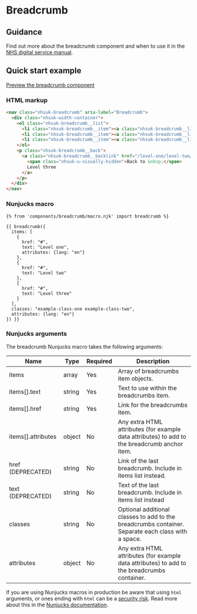 # Breadcrumb

## Guidance

Find out more about the breadcrumb component and when to use it in the [NHS digital service manual](https://service-manual.nhs.uk/design-system/components/breadcrumbs).

## Quick start example

[Preview the breadcrumb component](https://nhsuk.github.io/nhsuk-frontend/components/breadcrumb/index.html)

### HTML markup

```html
<nav class="nhsuk-breadcrumb" aria-label="Breadcrumb">
  <div class="nhsuk-width-container">
    <ol class="nhsuk-breadcrumb__list">
      <li class="nhsuk-breadcrumb__item"><a class="nhsuk-breadcrumb__link" href="/level-one">Level one</a></li>
      <li class="nhsuk-breadcrumb__item"><a class="nhsuk-breadcrumb__link" href="/level-one/level-two">Level two</a></li>
      <li class="nhsuk-breadcrumb__item"><a class="nhsuk-breadcrumb__link" href="/level-one/level-two/level-three">Level three</a></li>
    </ol>
    <p class="nhsuk-breadcrumb__back">
      <a class="nhsuk-breadcrumb__backlink" href="/level-one/level-two/level-three">
        <span class="nhsuk-u-visually-hidden">Back to &nbsp;</span>
        Level three
      </a>
    </p>
  </div>
</nav>
```

### Nunjucks macro

```nunjucks
{% from 'components/breadcrumb/macro.njk' import breadcrumb %}

{{ breadcrumb({
  items: [
    {
      href: "#",
      text: "Level one",
      attributes: {lang: "en"}
    },
    {
      href: "#",
      text: "Level two"
    },
    {
      href: "#",
      text: "Level three"
    }
  ],
  classes: "example-class-one example-class-two",
  attributes: {lang: "en"}
}) }}
```

### Nunjucks arguments

The breadcrumb Nunjucks macro takes the following arguments:

| Name               | Type   | Required | Description                                                                                        |
| ------------------ | ------ | -------- | -------------------------------------------------------------------------------------------------- |
| items              | array  | Yes      | Array of breadcrumbs item objects.                                                                 |
| items[].text       | string | Yes      | Text to use within the breadcrumbs item.                                                           |
| items[].href       | string | Yes      | Link for the breadcrumbs item.                                                                     |
| items[].attributes | object | No       | Any extra HTML attributes (for example data attributes) to add to the breadcrumb anchor item.      |
| href (DEPRECATED)  | string | No       | Link of the last breadcrumb. Include in items list instead.                                        |
| text (DEPRECATED)  | string | No       | Text of the last breadcrumb. Include in items list instead                                         |
| classes            | string | No       | Optional additional classes to add to the breadcrumbs container. Separate each class with a space. |
| attributes         | object | No       | Any extra HTML attributes (for example data attributes) to add to the breadcrumbs container.       |

If you are using Nunjucks macros in production be aware that using `html` arguments, or ones ending with `html` can be a [security risk](https://developer.mozilla.org/en-US/docs/Glossary/Cross-site_scripting). Read more about this in the [Nunjucks documentation](https://mozilla.github.io/nunjucks/api.html#user-defined-templates-warning).
